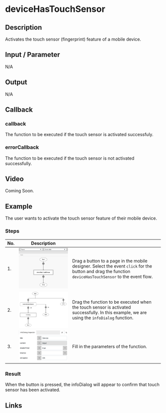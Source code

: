 # deviceHasTouchSensor

## Description

Activates the touch sensor (fingerprint) feature of a mobile device.

## Input / Parameter

N/A

## Output

N/A

## Callback

### callback

The function to be executed if the touch sensor is activated successfuly.

### errorCallback

The function to be executed if the touch sensor is not activated successfully.

## Video

Coming Soon.

<!-- Format: [![Video]({image-path}?raw=true)]({url-link}) -->

## Example

The user wants to activate the touch sensor feature of their mobile device.

<!-- Share a scenario, like a user requirements. -->

### Steps

| No. | Description |  |
| ------ | ------ | ------ |
| 1. | ![](../deviceHasTouchSensor/deviceHasTouchSensor-step-1.png?raw=true) | Drag a button to a page in the mobile designer. Select the event `click` for the button and drag the function `deviceHasTouchSensor` to the event flow. |
| 2. | ![](../deviceHasTouchSensor/deviceHasTouchSensor-step-2.png?raw=true) | Drag the function to be executed when the touch sensor is activated successfully. In this example, we are using the `infoDialog` function. |
| 3. | ![](../deviceHasTouchSensor/deviceHasTouchSensor-step-3.png?raw=true) | Fill in the parameters of the function. |

<!-- Show the steps and share some screenshots.

1. .....

Format: ![]({image-path}?raw=true) -->

### Result

When the button is pressed, the infoDialog will appear to confirm that touch sensor has been activated.

<!-- Explain the output.

Format: ![]({image-path}?raw=true) -->

## Links